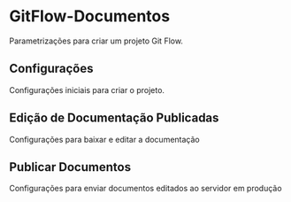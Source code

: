 # GitFlow-Documentos
Parametrizações para criar um projeto Git Flow.
## Configurações
Configurações iniciais para criar o projeto.
## Edição de Documentação Publicadas
Configurações para baixar e editar a documentação
## Publicar Documentos
Configurações para enviar documentos editados ao servidor em produção

